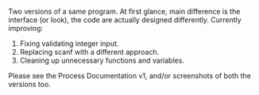 Two versions of a same program. At first glance, main difference is the interface (or look), the code are actually designed differently. Currently improving:

1. Fixing validating integer input.
2. Replacing scanf with a different approach.
3. Cleaning up unnecessary functions and variables.

Please see the Process Documentation v1, and/or screenshots of both the versions too.
